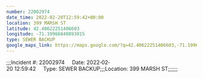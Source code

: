 ```yaml
---
number: 22002974
date_time: 2022-02-20T12:59:42+00:00
location: 399 MARSH ST
latitude: 42.40622251406603
longitude: -71.19966840893015
type: SEWER BACKUP
google_maps_link: https://maps.google.com/?q=42.40622251406603,-71.19966840893015
---
```


;;;Incident #: 22002974     Date: 2022‐02‐20 12:59:42     Type: SEWER BACKUP;;;Location: 399 MARSH ST;;;;;;
